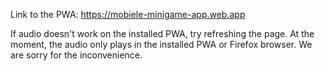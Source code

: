 Link to the PWA:
https://mobiele-minigame-app.web.app

If audio doesn't work on the installed PWA, try refreshing the page.
At the moment, the audio only plays in the installed PWA or Firefox browser. 
We are sorry for the inconvenience.
